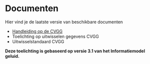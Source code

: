 # Documenten
Hier vind je de laatste versie van beschikbare documenten

- [Handleiding op de CVGG](https://www.rivm.nl/cvgg/hoofdmenu-cvgg/handleiding "Handleiding op de CVGG")
- Toelichting op uitwisselen gegevens CVGG
- Uitwisselstandaard CVGG

**Deze toelichting is gebaseerd op versie 3.1 van het Informatiemodel geluid.**

